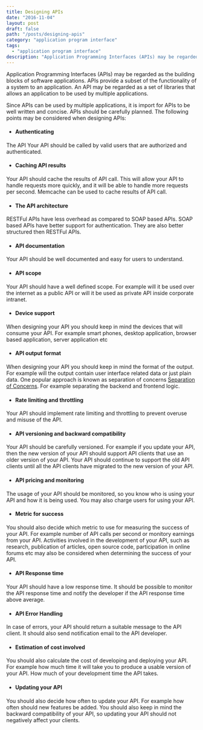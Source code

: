 ```yaml
---
title: Designing APIs
date: "2016-11-04"
layout: post
draft: false
path: "/posts/designing-apis"
category: "application program interface"
tags:
  - "application program interface"
description: "Application Programming Interfaces (APIs) may be regarded as the building blocks of software applications. APIs provide a subset of the functionality of a system to an application. An API may be regarded as a set of libraries that allows an application to be used by multiple applications."
---
```


Application Programming Interfaces (APIs) may be regarded as the building blocks of software applications. APIs provide a subset of the functionality of a system to an application. An API may be regarded as a set of libraries that allows an application to be used by multiple applications.

Since APIs can be used by multiple applications, it is import for APIs to be well written and concise. APIs should be carefully planned. The following points may be considered when designing APIs:

* #### **Authenticating**
The API Your API should be called by valid users that are authorized and authenticated.
* #### **Caching API results**
Your API should cache the results of API call. This will allow your API to handle requests more quickly, and it will be able to handle more requests per second. Memcache can be used to cache results of API call.
* #### **The API architecture**
RESTFul APIs have less overhead as compared to SOAP based APIs. SOAP based APIs have better support for authentication. They are also better structured then RESTFul APIs.
* #### **API documentation**
Your API should be well documented and easy for users to understand.
* #### **API scope**
Your API should have a well defined scope. For example will it be used over the internet as a public API or will it be used as private API inside corporate intranet.
* #### **Device support**
When designing your API you should keep in mind the devices that will consume your API. For example smart phones, desktop application, browser based application, server application etc
* #### **API output format**
When designing your API you should keep in mind the format of the output. For example will the output contain user interface related data or just plain data. One popular approach is known as separation of concerns [Separation of Concerns](https://en.wikipedia.org/wiki/Separation_of_concerns). For example separating the backend and frontend logic.
* #### **Rate limiting and throttling**
Your API should implement rate limiting and throttling to prevent overuse and misuse of the API.
* #### **API versioning and backward compatibility**
Your API should be carefully versioned. For example if you update your API, then the new version of your API should support API clients that use an older version of your API. Your API should continue to support the old API clients until all the API clients have migrated to the new version of your API.
* #### **API pricing and monitoring**
The usage of your API should be monitored, so you know who is using your API and how it is being used. You may also charge users for using your API.
* #### **Metric for success**
You should also decide which metric to use for measuring the success of your API. For example number of API calls per second or monitory earnings from your API. Activities involved in the development of your API, such as research, publication of articles, open source code, participation in online forums etc may also be considered when determining the success of your API.
* #### **API Response time**
Your API should have a low response time. It should be possible to monitor the API response time and notify the developer if the API response time above average.
* #### **API Error Handling**
In case of errors, your API should return a suitable message to the API client. It should also send notification email to the API developer.
* #### **Estimation of cost involved**
You should also calculate the cost of developing and deploying your API. For example how much time it will take you to produce a usable version of your API. How much of your development time the API takes.
* #### **Updating your API**
You should also decide how often to update your API. For example how often should new features be added. You should also keep in mind the backward compatibility of your API, so updating your API should not negatively affect your clients.
